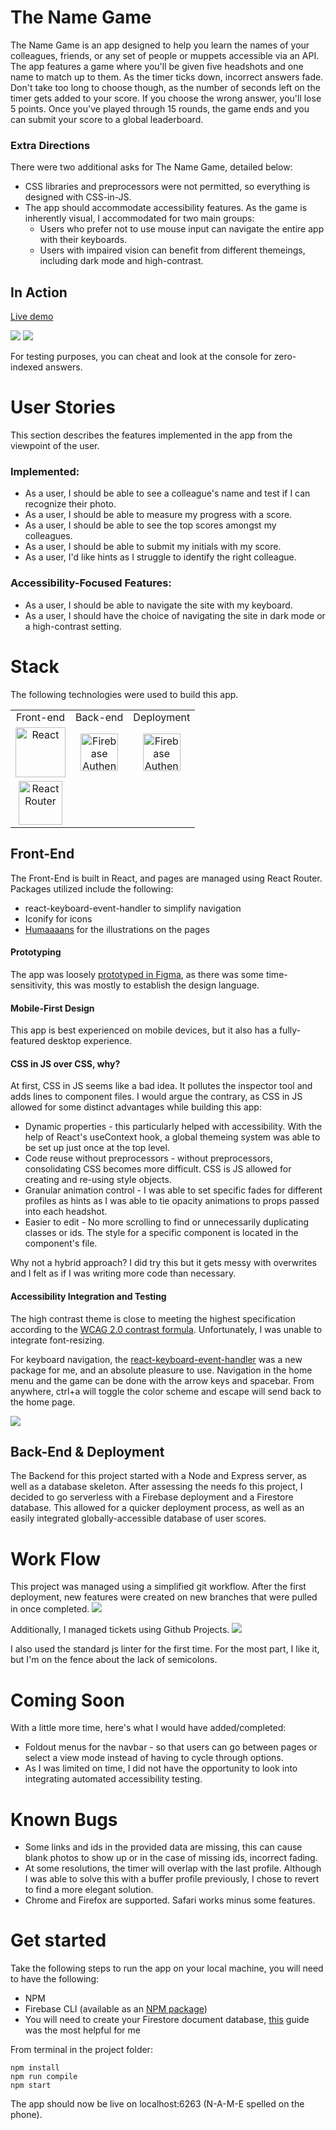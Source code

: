 # The Name Game
The Name Game is an app designed to help you learn the names of your colleagues, friends, or any set of people or muppets accessible via an API. The app features a game where you'll be given five headshots and one name to match up to them. As the timer ticks down, incorrect answers fade. Don't take too long to choose though, as the number of seconds left on the timer gets added to your score. If you choose the wrong answer, you'll lose 5 points. Once you've played through 15 rounds, the game ends and you can submit your score to a global leaderboard. 

### Extra Directions
There were two additional asks for The Name Game, detailed below:
- CSS libraries and preprocessors were not permitted, so everything is designed with CSS-in-JS.
- The app should accommodate accessibility features. As the game is inherently visual, I accommodated for two main groups:
  - Users who prefer not to use mouse input can navigate the entire app with their keyboards.
  - Users with impaired vision can benefit from different themeings, including dark mode and high-contrast.

## In Action

[Live demo](https://name-game-b1ca0.firebaseapp.com)

![](https://raw.githubusercontent.com/ArohanD/NameGame/master/readmeMedia/Clipped.2020-01-31%2005_03_54.gif)
![](https://raw.githubusercontent.com/ArohanD/NameGame/master/readmeMedia/Screen%20Recording%202020-01-31%20at%204.40.23%20AM.2020-01-31%2005_07_17.gif)

For testing purposes, you can cheat and look at the console for zero-indexed answers.

# User Stories
This section describes the features implemented in the app from the viewpoint of the user. 

### Implemented:
- As a user, I should be able to see a colleague's name and test if I can recognize their photo.
- As a user, I should be able to measure my progress with a score. 
- As a user, I should be able to see the top scores amongst my colleagues.
- As a user, I should be able to submit my initials with my score.
- As a user, I'd like hints as I struggle to identify the right colleague.


### Accessibility-Focused Features:
- As a user, I should be able to navigate the site with my keyboard.
- As a user, I should have the choice of navigating the site in dark mode or a high-contrast setting.

# Stack
The following technologies were used to build this app.

<table>
  <tr>
  </tr>
  <tr>
    <td align="center">Front-end</td>
    <td align="center">Back-end</td>
    <td align="center">Deployment</td>
  </tr>
  <tr>
    <td align="center"><img src="https://upload.wikimedia.org/wikipedia/commons/thumb/a/a7/React-icon.svg/1280px-React-icon.svg.png" alt="React" title="React" width="80px"/></td>
    <td align="center"><img src="https://avatars0.githubusercontent.com/u/42357678?v=4" alt="Firebase Authentication" title="Firebase Authentication" width="60px"/></td>
    <td align="center"><img src="https://avatars0.githubusercontent.com/u/42357678?v=4" alt="Firebase Authentication" title="Firebase Authentication" width="60px"/></td>
  </tr>
  <tr>
    <td align="center"><img src="https://cdn.worldvectorlogo.com/logos/react-router.svg" alt="React Router" title="React Router" width="70px"/></td>
  </tr>
</table>

## Front-End
The Front-End is built in React, and pages are managed using React Router. Packages utilized include the following:
- react-keyboard-event-handler to simplify navigation
- Iconify for icons
- [Humaaaans](https://www.npmjs.com/package/humaaans-native) for the illustrations on the pages

#### Prototyping
The app was loosely [prototyped in Figma](https://www.figma.com/file/CA6A2NMK9LKAqnPxGt0fF2/NameGame?node-id=17%3A0), as there was some time-sensitivity, this was mostly to establish the design language. 

#### Mobile-First Design
This app is best experienced on mobile devices, but it also has a fully-featured desktop experience.

#### CSS in JS over CSS, why? 
At first, CSS in JS seems like a bad idea. It pollutes the inspector tool and adds lines to component files. I would argue the contrary, as CSS in JS allowed for some distinct advantages while building this app:
- Dynamic properties - this particularly helped with accessibility. With the help of React's useContext hook, a global themeing system was able to be set up just once at the top level. 
- Code reuse without preprocessors - without preprocessors, consolidating CSS becomes more difficult. CSS is JS allowed for creating and re-using style objects.
- Granular animation control - I was able to set specific fades for different profiles as hints as I was able to tie opacity animations to props passed into each headshot. 
- Easier to edit - No more scrolling to find or unnecessarily duplicating classes or ids. The style for a specific component is located in the component's file. 

Why not a hybrid approach? I did try this but it gets messy with overwrites and I felt as if I was writing more code than necessary.

#### Accessibility Integration and Testing
The high contrast theme is close to meeting the highest specification according to the [WCAG 2.0 contrast formula](https://snook.ca/technical/colour_contrast/colour.html#fg=33FF33,bg=000000). Unfortunately, I was unable to integrate font-resizing.

For keyboard navigation, the [react-keyboard-event-handler](https://www.npmjs.com/package/react-keyboard-event-handler) was a new package for me, and an absolute pleasure to use. Navigation in the home menu and the game can be done with the arrow keys and spacebar. From anywhere, ctrl+a will toggle the color scheme and escape will send back to the home page. 

![](https://raw.githubusercontent.com/ArohanD/NameGame/master/readmeMedia/Screen%20Recording%202020-01-31%20at%204.41.13%20AM.2020-01-31%2005_08_48.gif)

## Back-End & Deployment
The Backend for this project started with a Node and Express server, as well as a database skeleton. After assessing the needs fo this project, I decided to go serverless with a Firebase deployment and a Firestore database. This allowed for a quicker deployment process, as well as an easily integrated globally-accessible database of user scores. 

# Work Flow
This project was managed using a simplified git workflow. After the first deployment, new features were created on new branches that were pulled in once completed. 
![](https://raw.githubusercontent.com/ArohanD/NameGame/master/readmeMedia/gitViz.png)

Additionally, I managed tickets using Github Projects.
![](https://raw.githubusercontent.com/ArohanD/NameGame/master/readmeMedia/gitFlow.png)

I also used the standard js linter for the first time. For the most part, I like it, but I'm on the fence about the lack of semicolons. 

# Coming Soon
With a little more time, here's what I would have added/completed:

- Foldout menus for the navbar - so that users can go between pages or select a view mode instead of having to cycle through options. 
- As I was limited on time, I did not have the opportunity to look into integrating automated accessibility testing. 

# Known Bugs
- Some links and ids in the provided data are missing, this can cause blank photos to show up or in the case of missing ids, incorrect fading.
- At some resolutions, the timer will overlap with the last profile. Although I was able to solve this with a buffer profile previously, I chose to revert to find a more elegant solution. 
- Chrome and Firefox are supported. Safari works minus some features. 

# Get started
Take the following steps to run the app on your local machine, you will need to have the following:
- NPM
- Firebase CLI (available as an [NPM package](https://www.npmjs.com/package/firebase-tools))
- You will need to create your Firestore document database, [this](https://sebhastian.com/react-firestore) guide was the most helpful for me

From terminal in the project folder:
```
npm install
npm run compile
npm start
```

The app should now be live on localhost:6263 (N-A-M-E spelled on the phone).